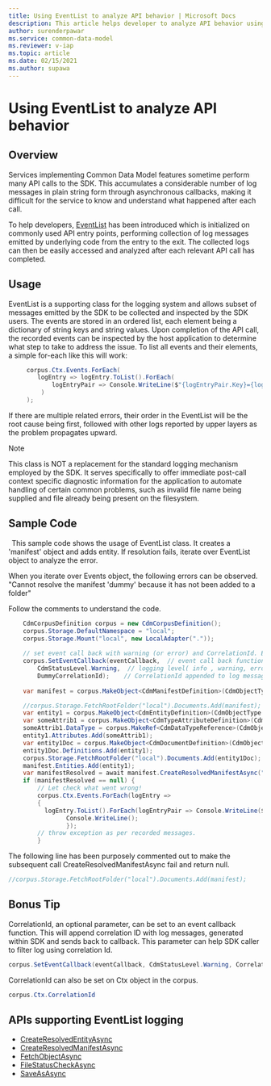 ```yaml
---
title: Using EventList to analyze API behavior | Microsoft Docs
description: This article helps developer to analyze API behavior using EventList class.
author: surenderpawar
ms.service: common-data-model
ms.reviewer: v-iap
ms.topic: article
ms.date: 02/15/2021
ms.author: supawa
---
```


# Using EventList to analyze API behavior

## Overview

Services implementing Common Data Model features sometime perform many API calls to the SDK. This accumulates a considerable number of log messages in plain string form through asynchronous callbacks, making it difficult for the service to know and understand what happened after each call. 

To help developers, [EventList](../1.0om/api-reference/utilities/eventlist.md) has been introduced which is initialized on commonly used API entry points, performing collection of log messages emitted by underlying code from the entry to the exit. The collected logs can then be easily accessed and analyzed after each relevant API call has completed.

## Usage

EventList is a supporting class for the logging system and allows subset of messages emitted by the SDK to be collected and inspected by the SDK users. The events are stored in an ordered list, each element being a dictionary of string keys and string values. Upon completion of the API call, the recorded events can be inspected by the host application to determine what step to take to address the issue. To list all events and their elements, a simple for-each like this will work: 
```csharp
     corpus.Ctx.Events.ForEach( 
        logEntry => logEntry.ToList().ForEach( 
            logEntryPair => Console.WriteLine($"{logEntryPair.Key}={logEntryPair.Value}") 
         ) 
     ); 
```
If there are multiple related errors, their order in the EventList will be the root cause being first, followed with other logs reported by upper layers as the problem propagates upward.

 > [!Note]
 > This class is NOT a replacement for the standard logging mechanism employed by the SDK. It serves specifically to offer immediate post-call context specific diagnostic information for the application to automate handling of certain common problems, such as invalid file name being supplied and file already being present on the filesystem. 

## Sample Code 
  This sample code shows the usage of EventList class. It creates a 'manifest' object and adds entity. If resolution fails, iterate over EventList object to analyze the error.

When you iterate over Events object, the following errors can be observed.<br> "Cannot resolve the manifest 'dummy' because it has not been added to a folder" <br>

Follow the comments to understand the code.
```csharp
    CdmCorpusDefinition corpus = new CdmCorpusDefinition(); 
    corpus.Storage.DefaultNamespace = "local"; 
    corpus.Storage.Mount("local", new LocalAdapter(".")); 
  
    // set event call back with warning (or error) and CorrelationId. Event class object record message as per the logging level.   
    corpus.SetEventCallback(eventCallback,  // event call back function    
        CdmStatusLevel.Warning,  // logging level( info , warning, error).This level of logging stored in evenlistclass object. note: Default is info if not set.   
        DummyCorrelationId);    // CorrelationId appended to log messages sent back callback function.
  
    var manifest = corpus.MakeObject<CdmManifestDefinition>(CdmObjectType.ManifestDef, "dummy"); 

    //corpus.Storage.FetchRootFolder("local").Documents.Add(manifest); 
    var entity1 = corpus.MakeObject<CdmEntityDefinition>(CdmObjectType.EntityDef, "MyEntity1"); 
    var someAttrib1 = corpus.MakeObject<CdmTypeAttributeDefinition>(CdmObjectType.TypeAttributeDef, "someAttrib1", false); 
    someAttrib1.DataType = corpus.MakeRef<CdmDataTypeReference>(CdmObjectType.DataTypeRef, "entityId", true); 
    entity1.Attributes.Add(someAttrib1); 
    var entity1Doc = corpus.MakeObject<CdmDocumentDefinition>(CdmObjectType.DocumentDef, "MyEntity1.cdm.json"); 
    entity1Doc.Definitions.Add(entity1); 
    corpus.Storage.FetchRootFolder("local").Documents.Add(entity1Doc); 
    manifest.Entities.Add(entity1); 
    var manifestResolved = await manifest.CreateResolvedManifestAsync("new dummy 2", null); 
    if (manifestResolved == null) { 
        // Let check what went wrong!   
        corpus.Ctx.Events.ForEach(logEntry => 
        { 
          logEntry.ToList().ForEach(logEntryPair => Console.WriteLine($"{logEntryPair.Key}=	{logEntryPair.Value}")); 
                Console.WriteLine(); 
                }); 
        // throw exception as per recorded messages.   
        } 
```
The following line has been purposely commented out to make the subsequent call CreateResolvedManifestAsync fail and return null.
```csharp
//corpus.Storage.FetchRootFolder("local").Documents.Add(manifest); 
```

## Bonus Tip
CorrelationId, an optional parameter, can be set to an event callback function. This will append correlation ID with log messages, generated within SDK and sends back to callback. This parameter can help SDK caller to filter log using correlation Id. 
```csharp
corpus.SetEventCallback(eventCallback, CdmStatusLevel.Warning, CorrelationId); 
```
CorrelationId can also be set on Ctx object in the corpus. 
```csharp
corpus.Ctx.CorrelationId 
```
## APIs supporting EventList logging 
-   [CreateResolvedEntityAsync](../1.0om/api-reference/cdm/entity.md#methods)
-   [CreateResolvedManifestAsync](../1.0om/api-reference/cdm/manifest.md#methods)
-   [FetchObjectAsync](../1.0om/api-reference/cdm/corpus.md#methods)
-   [FileStatusCheckAsync](../1.0om/api-reference/cdm/manifest.md#methods)
-   [SaveAsAsync](../1.0om/api-reference/cdm/document.md#methods)
